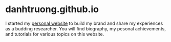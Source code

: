 # danhtruong.github.io
I started my [personal website](www.danhtruong.github.io) to build my brand and share my experiences as a budding researcher. You will find biography, my pesonal achievements, and tutorials for various topics on this website. 
